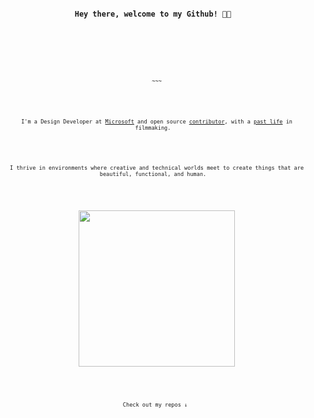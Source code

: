 <h4 align="center" style="font-weight: 700;">
  <code>Hey there, welcome to my Github! 👋🏼<code>
</h4>

<br>

<p align="center">
  <code>~~~</code>
</p>

<p align="center">
  <code>I'm a Design Developer at <a href="https://github.com/microsoft">Microsoft</a> and open source <a href="https://councildataproject.org/">contributor</a>, with a <a href="https://www.cut.com/">past life</a> in filmmaking.</code>
</p>

<p align="center">
  <code>I thrive in environments where creative and technical worlds meet to create things that are beautiful, functional, and human.</code>
</p>

<p align="center">
  <img width="250" src="https://media.giphy.com/media/69jtJ7EgteRXVpASSN/source.gif">
</p>

<p align="center">
  <code>Check out my repos ↓ </code>
</p>